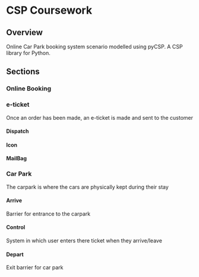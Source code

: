 # CSP Coursework

## Overview

Online Car Park booking system scenario modelled using pyCSP. A CSP library for Python.

## Sections

### Online Booking

### e-ticket

Once an order has been made, an e-ticket is made and sent to the customer

#### Dispatch

#### Icon

#### MailBag

### Car Park

The carpark is where the cars are physically kept during their stay

#### Arrive

Barrier for entrance to the carpark

#### Control

System in which user enters there ticket when they arrive/leave

#### Depart

Exit barrier for car park


